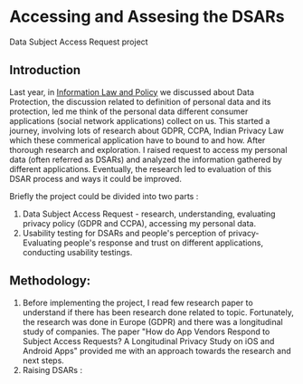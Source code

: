 # Accessing and Assesing the DSARs
Data Subject Access Request project 

## Introduction 
Last year, in [Information Law and Policy](https://www.ischool.berkeley.edu/courses/info/205) we discussed about Data Protection, the discussion related to definition of personal data and its protection, led me think of the personal data different consumer applications (social network applications) collect on us. This started a journey, involving lots of research about GDPR, CCPA, Indian Privacy Law which these commerical application have to bound to and how.
After thorough research and exploration. I raised request to access my personal data (often referred as DSARs) and analyzed the information gathered by different applications. Eventually, the research led to evaluation of this DSAR process and ways it could be improved.

Briefly the project could be divided into two parts : 
1. Data Subject Access Request - research, understanding, evaluating privacy policy (GDPR and CCPA), accessing my personal data.
2. Usability testing for DSARs and people's perception of privacy- Evaluating people's response and trust on different applications, conducting usability testings.

## Methodology:
1. Before implementing the project, I read few research paper to understand if there has been research done related to topic. Fortunately, the research was done in Europe (GDPR) and there was a longitudinal  study of companies. The paper "How do App Vendors Respond to Subject Access Requests? A Longitudinal Privacy Study on iOS and Android Apps" provided me with an approach towards the research and next steps.
2. Raising DSARs : 



 
